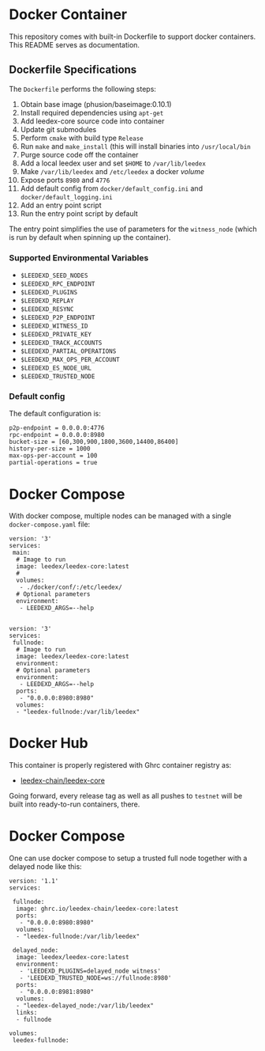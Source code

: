 # Docker Container

This repository comes with built-in Dockerfile to support docker
containers. This README serves as documentation.

## Dockerfile Specifications

The `Dockerfile` performs the following steps:

1. Obtain base image (phusion/baseimage:0.10.1)
2. Install required dependencies using `apt-get`
3. Add leedex-core source code into container
4. Update git submodules
5. Perform `cmake` with build type `Release`
6. Run `make` and `make_install` (this will install binaries into `/usr/local/bin`
7. Purge source code off the container
8. Add a local leedex user and set `$HOME` to `/var/lib/leedex`
9. Make `/var/lib/leedex` and `/etc/leedex` a docker *volume*
10. Expose ports `8980` and `4776`
11. Add default config from `docker/default_config.ini` and
    `docker/default_logging.ini`
12. Add an entry point script
13. Run the entry point script by default

The entry point simplifies the use of parameters for the `witness_node`
(which is run by default when spinning up the container).

### Supported Environmental Variables

* `$LEEDEXD_SEED_NODES`
* `$LEEDEXD_RPC_ENDPOINT`
* `$LEEDEXD_PLUGINS`
* `$LEEDEXD_REPLAY`
* `$LEEDEXD_RESYNC`
* `$LEEDEXD_P2P_ENDPOINT`
* `$LEEDEXD_WITNESS_ID`
* `$LEEDEXD_PRIVATE_KEY`
* `$LEEDEXD_TRACK_ACCOUNTS`
* `$LEEDEXD_PARTIAL_OPERATIONS`
* `$LEEDEXD_MAX_OPS_PER_ACCOUNT`
* `$LEEDEXD_ES_NODE_URL`
* `$LEEDEXD_TRUSTED_NODE`

### Default config

The default configuration is:

    p2p-endpoint = 0.0.0.0:4776
    rpc-endpoint = 0.0.0.0:8980
    bucket-size = [60,300,900,1800,3600,14400,86400]
    history-per-size = 1000
    max-ops-per-account = 100
    partial-operations = true

# Docker Compose

With docker compose, multiple nodes can be managed with a single
`docker-compose.yaml` file:

    version: '3'
    services:
     main:
      # Image to run
      image: leedex/leedex-core:latest
      #
      volumes:
       - ./docker/conf/:/etc/leedex/
      # Optional parameters
      environment:
       - LEEDEXD_ARGS=--help


    version: '3'
    services:
     fullnode:
      # Image to run
      image: leedex/leedex-core:latest
      environment:
      # Optional parameters
      environment:
       - LEEDEXD_ARGS=--help
      ports:
       - "0.0.0.0:8980:8980"
      volumes:
      - "leedex-fullnode:/var/lib/leedex"


# Docker Hub

This container is properly registered with Ghrc container registry as:

* [leedex-chain/leedex-core](ghcr.io/leedex-chain/leedex-core)

Going forward, every release tag as well as all pushes to `testnet` 
will be built into ready-to-run containers, there.

# Docker Compose

One can use docker compose to setup a trusted full node together with a
delayed node like this:

```
version: '1.1'
services:

 fullnode:
  image: ghrc.io/leedex-chain/leedex-core:latest
  ports:
   - "0.0.0.0:8980:8980"
  volumes:
  - "leedex-fullnode:/var/lib/leedex"

 delayed_node:
  image: leedex/leedex-core:latest
  environment:
   - 'LEEDEXD_PLUGINS=delayed_node witness'
   - 'LEEDEXD_TRUSTED_NODE=ws://fullnode:8980'
  ports:
   - "0.0.0.0:8981:8980"
  volumes:
  - "leedex-delayed_node:/var/lib/leedex"
  links:
  - fullnode

volumes:
 leedex-fullnode:
```
